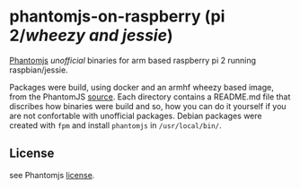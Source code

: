 # phantomjs-on-raspberry (pi 2/*wheezy and jessie*)
[Phantomjs](http://phantomjs.org/) *unofficial* binaries for arm based raspberry pi 2 running raspbian/jessie.

Packages were build, using docker and an armhf wheezy based image, from the PhantomJS
[source](https://github.com/ariya/phantomjs).
Each directory contains a README.md
file that discribes how binaries were build and so, how you can do it yourself
if you are not confortable with unofficial packages. Debian packages were created with
`fpm` and install `phantomjs` in `/usr/local/bin/`.

## License
see Phantomjs [license](https://github.com/ariya/phantomjs/blob/master/LICENSE.BSD).